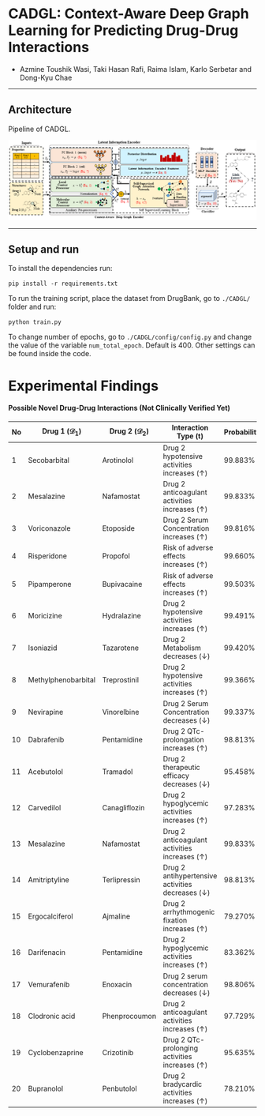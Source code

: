 # **CADGL: Context-Aware Deep Graph Learning for Predicting Drug-Drug Interactions**
- Azmine Toushik Wasi, Taki Hasan Rafi,  Raima Islam, Karlo Serbetar and Dong-Kyu Chae
---

## Architecture
 Pipeline of CADGL.

<p align="center">
  <img src="Figs/CADGL_Architecture.png" width="1000"/>
</p>

---

## Setup and run
To install the dependencies run:
```
pip install -r requirements.txt
```
To run the training script, place the dataset from DrugBank, go to `./CADGL/` folder and run:
```
python train.py
```
To change number of epochs, go to `./CADGL/config/config.py` and change the value of the variable `num_total_epoch`. Default is 400. Other settings can be found inside the code.

# Experimental Findings

#### **Possible Novel Drug-Drug Interactions (Not Clinically Verified Yet)**
| No | Drug 1 ($\mathcal{D}_1$) | Drug 2 ($\mathcal{D}_2$) | Interaction Type (t) | Probability|
|---------------|---------------------------|---------------------------|-----------------------|---------------------------| 
| 1             | Secobarbital              | Arotinolol                | Drug 2 hypotensive activities increases ($\uparrow$) | 99.883\%                   |
| 2             | Mesalazine                | Nafamostat                | Drug 2 anticoagulant activities increases ($\uparrow$) | 99.833\%                   |
| 3             | Voriconazole              | Etoposide                 | Drug 2 Serum Concentration increases ($\uparrow$) | 99.816\%                   |
| 4             | Risperidone               | Propofol                  | Risk of adverse effects increases ($\uparrow$) | 99.660\%                   |
| 5             | Pipamperone               | Bupivacaine               | Risk of adverse effects increases ($\uparrow$) | 99.503\%                   |
| 6             | Moricizine                | Hydralazine               | Drug 2 hypotensive activities increases ($\uparrow$) | 99.491\%                   |
| 7             | Isoniazid                 | Tazarotene                | Drug 2 Metabolism decreases ($\downarrow$) | 99.420\%                   |
| 8             | Methylphenobarbital       | Treprostinil              | Drug 2 hypotensive activities increases ($\uparrow$) | 99.366\%                   |
| 9             | Nevirapine                | Vinorelbine               | Drug 2 Serum Concentration decreases ($\downarrow$) | 99.337\%                   |
| 10            | Dabrafenib                | Pentamidine               | Drug 2 QTc-prolongation increases ($\uparrow$) | 98.813\%                   |
| 11            | Acebutolol                | Tramadol                  | Drug 2 therapeutic efficacy decreases ($\downarrow$) | 95.458\%                   |
| 12            | Carvedilol                | Canagliflozin             | Drug 2 hypoglycemic activities increases ($\uparrow$) | 97.283\%                   |
| 13            | Mesalazine                | Nafamostat                | Drug 2 anticoagulant activities increases ($\uparrow$) | 99.833\%                   |
| 14            | Amitriptyline             | Terlipressin              | Drug 2 antihypertensive activities decreases ($\downarrow$) | 98.813\%                   |
| 15            | Ergocalciferol            | Ajmaline                  | Drug 2 arrhythmogenic fixation increases ($\uparrow$) | 79.270\%                   |
| 16            | Darifenacin               | Pentamidine               | Drug 2 hypoglycemic activities increases ($\uparrow$) | 83.362\%                   |
| 17            | Vemurafenib               | Enoxacin                  | Drug 2 serum concentration decreases ($\downarrow$) | 98.806\%                   |
| 18            | Clodronic acid            | Phenprocoumon              | Drug 2 anticoagulant activities increases ($\uparrow$) | 97.729\%                   |
| 19            | Cyclobenzaprine           | Crizotinib                | Drug 2 QTc-prolonging activities increases ($\uparrow$) | 95.635\%                   |
| 20            | Bupranolol                | Penbutolol                | Drug 2 bradycardic activities increases ($\uparrow$)  | 78.210\%  |
